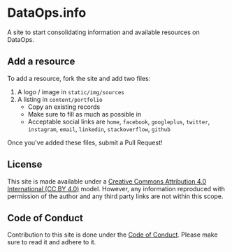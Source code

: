 # DataOps.info
A site to start consolidating information and available resources on DataOps.

## Add a resource
To add a resource, fork the site and add two files:

1. A logo / image in `static/img/sources`
2. A listing in `content/portfolio`
    + Copy an existing records
    + Make sure to fill as much as possible in
    + Acceptable social links are `home`, `facebook`, `googleplus`, `twitter`, `instagram`, `email`, `linkedin`, `stackoverflow`, `github`

Once you've added these files, submit a Pull Request!

## License
This site is made available under a [Creative Commons Attribution 4.0 International (CC BY 4.0)](https://creativecommons.org/licenses/by/4.0/) model. However, any information reproduced with permission of the author and any third party links are not within this scope.

## Code of Conduct
Contribution to this site is done under the [Code of Conduct](CONDUCT.md). Please make sure to read it and adhere to it.
